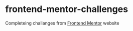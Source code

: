 # frontend-mentor-challenges
Completeing challanges from [Frontend Mentor](https://www.frontendmentor.io/challenges) website
